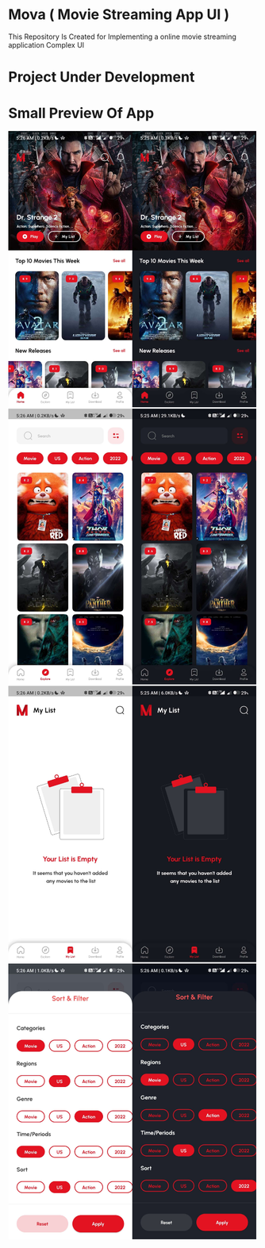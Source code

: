 # Mova ( Movie Streaming App UI )

This Repository Is Created for Implementing a online movie streaming application Complex UI

# Project Under Development

# Small Preview Of App
<img src="preview/images/0-light.jpg" alt="Description" width="250" height="auto"><img src="preview/images/0-dark.jpg" alt="Description" width="250" height="auto">
<img src="preview/images/1-light.jpg" alt="Description" width="250" height="auto"><img src="preview/images/1-dark.jpg" alt="Description" width="250" height="auto">
<img src="preview/images/2-light.jpg" alt="Description" width="250" height="auto"><img src="preview/images/2-dark.jpg" alt="Description" width="250" height="auto">
<img src="preview/images/5-light.jpg" alt="Description" width="250" height="auto"><img src="preview/images/5-dark.jpg" alt="Description" width="250" height="auto">

